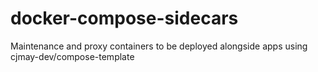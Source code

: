 # docker-compose-sidecars
Maintenance and proxy containers to be deployed alongside apps using cjmay-dev/compose-template
